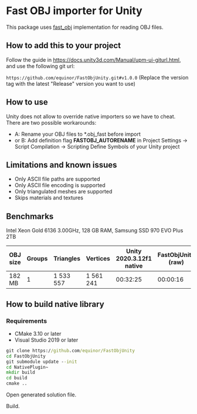 # Fast OBJ importer for Unity

This package uses [fast_obj]([https://](https://github.com/thisistherk/fast_obj)) implementation for reading OBJ files.

## How to add this to your project

Follow the guide in <https://docs.unity3d.com/Manual/upm-ui-giturl.html>, and use the following git url:

`https://github.com/equinor/FastObjUnity.git#v1.0.0` (Replace the version tag with the latest "Release" version you want to use)

## How to use

Unity does not allow to override native importers so we have to cheat. There are two possible workarounds:

- A: Rename your OBJ files to *.obj_fast before import
- or B: Add definition flag **FASTOBJ_AUTORENAME** in Project Settings -> Script Compilation -> Scripting Define Symbols of your Unity project

## Limitations and known issues

- Only ASCII file paths are supported
- Only ASCII file encoding is supported
- Only triangulated meshes are supported
- Skips materials and textures

## Benchmarks

Intel Xeon Gold 6136 3.00GHz,
128 GB RAM,
Samsung SSD 970 EVO Plus 2TB

| OBJ size | Groups | Triangles | Vertices  | Unity 2020.3.12f1 native | FastObjUnity (raw) | FastObjUnity (Optimize) |
| -------- | ------ | --------- | --------- | ------------------------ | ------------------ | ----------------------- |
| 182 MB   | 1      | 1 533 557 | 1 561 241 | 00:32:25                 | 00:00:16           | 00:06:54                |

## How to build native library

### Requirements

- CMake 3.10 or later
- Visual Studio 2019 or later

```cmd
git clone https://github.com/equinor/FastObjUnity
cd FastObjUnity
git submodule update --init
cd NativePlugin~
mkdir build
cd build
cmake ..
```

Open generated solution file.

Build.

